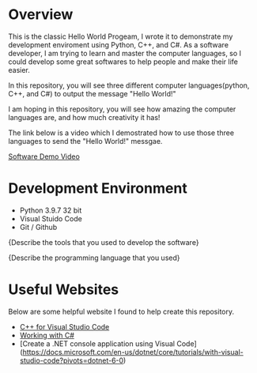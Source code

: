 # Overview

This is the classic Hello World Progeam, I wrote it to demonstrate my development enviroment using Python, C++, and C#. 
As a software developer, I am trying to learn and master the computer languages, so I could develop some great softwares to help people and make their life easier.

In this repository, you will see three different computer languages(python, C++, and C#) to output the message "Hello World!"

I am hoping in this repository, you will see how amazing the computer languages are, and how much creativity it has! 

The link below is a video which I demostrated how to use those three languages to send the "Hello World!" messgae. 

[Software Demo Video](http://youtube.link.goes.here)

# Development Environment

* Python 3.9.7 32 bit 
* Visual Stuido Code 
* Git / Github 

{Describe the tools that you used to develop the software}

{Describe the programming language that you used}

# Useful Websites

Below are some helpful website I found to help create this repository. 
* [C++ for Visual Studio Code](https://code.visualstudio.com/docs/languages/cpp)
* [Working with C#](https://code.visualstudio.com/docs/languages/csharp)
* [Create a .NET console application using Visual Code] (https://docs.microsoft.com/en-us/dotnet/core/tutorials/with-visual-studio-code?pivots=dotnet-6-0)
